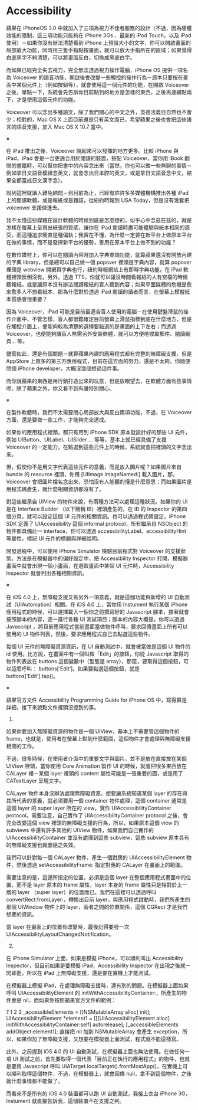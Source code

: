 Accessibility
=============

蘋果在 iPhoneOS 3.0 中就加入了三項為視力不佳者服務的設計（不過，因為硬體效能的限制，這三項功能只能夠在 iPhone 3Gs 、最新的 iPod Touch，以及 iPad 使用）－如果你沒有辦法清楚看到 iPhone 上預設大小的文字，你可以開啟畫面的局部放大功能，同時用三隻手指點按畫面，就可以放大手指所在的區域；如果覺得白底黑字不夠清楚，可以將畫面反白，切換成黑底白字。

而如果已經完全失去視力，完全無法透過視力操作電腦，iPhone OS 提供一項名為 Voiceover 的語音功能，開啟後會改變一些觸控的操作行為－原本只要按在畫面中某個元件上（例如按鈕等），就會使用這一個元件的功能，在開啟 Voiceover 之後，單點一下，系統會先告訴你目前點到的地方是怎樣的東西，之後再連續點兩下，才是使用這個元件的功能。

Voiceover 可以念出多種語文，除了我們關心的中文之外，英德法義日自然也不會少；相對的，Mac OS X 上面目前還是只有英文而已，希望蘋果之後也會把這些語言的語音支援，加入 Mac OS X 10.7 當中。


※

在 iPad 推出之後，Voiceover 說起來可以發揮的地方更多。比較 iPhone 與 iPad，iPad 會是一台更適合用於閱讀的裝置，搭配 Voiceover，當你用 iBook 翻閱的書籍時，可以幫你把書中的內容念出來（當然，你也可以做一些無聊的事情－例如拿日文語音模組念英文，就會念出日本腔的英文，或是拿日文語音念中文，結果全都當成日文漢字念）。

說到這裡就讓人難免納悶－到目前為止，已經有許許多多媒體機構推出各種 iPad 上的閱讀軟體，或是報紙或是雜誌，從紐約時報到 USA Today，但是沒有幾套把 voiceover 支援做進去。

我不太懂這些媒體在設計軟體的時候到底是怎麼想的，似乎心中念茲在茲的，就是怎樣在螢幕上呈現出紙張的質感，讓你在 iPad 閱讀時盡可能體驗與紙本相同的感受，而這種追求簡直是種偏執；我實在不懂，為什麼一定要在新平台上做原本平台在做的事情，而不是發揮新平台的優勢，善用在原本平台上做不到的功能？

在數位媒材上，你可以在閱讀內容時加入字典查詢功能，就算蘋果還沒有開放內建的字典 library，但是總可以自己做一個 popover 裡頭是字典內容，就算 popover 裡頭是 webview 開網頁字典也行，紐約時報網站上有即時字典功能，在 iPad 軟體裡頭反倒沒有。另外，透過 TTS，你就可以讓沒時間看報紙的人有空檔的時候聽報紙，或是讓原本沒有辦法閱讀報紙的盲人聽到內容；如果平面媒體的危機是愈來愈多人不想看紙本，那為什麼對於透過 iPad 閱讀的讀者而言，在螢幕上模擬紙本質感會很重要？

因為 Voiceover，iPad 可能是目前最適合盲人使用的電腦－在使用鍵盤滑鼠的操作介面中，不管怎樣，盲人都很難確定目前螢幕上滑鼠指標到底在什麼地方，但是在觸控介面上，便能夠較為清楚的選擇要點選的是畫面的上下左右；而透過 Voiceover，也便能夠讓盲人無需另外安裝軟體，就可以方便地收取郵件、閱讀網頁… 等。

儘管如此，還是有個問題－就算蘋果內建的應用程式都有完整的無障礙支援，但是 AppStore 上眾多的第三方應用程式，目前在這方面的努力，還是不太夠。你隨便問個 iPhone developer，大概沒幾個想過這件事。

而你說蘋果的東西是用行銷打造出來的玩意，但是放眼望去，在軟體方面有些事情呢，除了蘋果之外，你又看不到有誰特別關心。

※

在製作軟體時，我們不太需要關心局部放大與反白兩項功能，不過，在 Voiceover 方面，還是要做一些工作，才能夠完全達成。

如果你的應用程式裡頭，都只有用到 iPhone SDK 原本就設計好的那些 UI 元件，例如 UIButton、UILabel、UISlider … 等等，基本上就已經具備了支援 Voiceover 的一定能力，在點選到這些元件上的時候，系統就會把裡頭的文字念出來。

但，假使你不是用文字代表這些元件的意義，而是放入圖片呢？如果圖片來自 bundle 的 resource 裡頭，你用 [UIImage imageNamed:] 載入圖片，那，Voiceover 會把圖片檔名念出來，恐怕沒有人能聽的懂是什麼意思；而如果圖片是用程式碼產生，就什麼相關資訊都沒有了。

對這些繼承自 UIView 的物件來說，有兩種方法可以處理這種狀況。如果你的 UI 是在 Interface Builder （以下簡稱 IB）裡頭產生的，在 IB 的 Inspector 的第四個分頁，就可以設定這個 UI 元件的相關資訊。也可以透過程式碼設定，iPhone SDK 定義了 UIAccessibility 這個 informal protocol，所有繼承自 NSObject 的物件都具備此一 interface，你可以透過 accessibilityLabel、accessibilityHint 等屬性，標記 UI 元件的標題與詳細說明。

開發過程中，可以使用 iPhone Simulator 檢驗目前程式對 Voiceover 的支援狀態，方法是在模擬器中的偏好設定中，把 Accessibility Inspector 打開，模擬器畫面中就會出現一個小畫面，在選取畫面中某個 UI 元件時，Accessibility Inspector 就會列出各種相關資訊。

※

在 iOS 4.0 上，無障礙支援又有另外一項意義，就是這個功能與新增的 UI 自動測試（UIAutomation）相關。在 iOS 4.0 上，當你用 Instument 執行某個 iPhone 應用程式的時候，可以選擇載入一個你之前撰寫好的 Javascript 腳本，接著就會按照腳本的內容，逐一進行各種 UI 測試項目；腳本的內容大概是，你可以透過 Javascript ，將目前應用程式當前畫面當做物件呼叫，要求回傳畫面上所有可以使用的 UI 物件列表，然後，要求應用程式自己去點選這些物件。

每個 UI 元件的無障礙資源資訊，在 UI 自動測試中，就會被當做是這個 UI 物件的 id 使用。比方說，在畫面中有一個叫做「Edit」的按鈕，你從 Javascript 取得的物件列表放在 buttons 這個變數中（型態是 array），那麼，要取得這個按鈕，可以這麼呼叫： buttons[‘Edit’]。如果要點選這個按鈕，就是 buttons[‘Edit’].tap()。

※

蘋果官方文件 Accessibility Programming Guide for iPhone OS 中，寫得算是詳細，接下來說點文件裡頭沒提到的事。

1.

如果你要加入無障礙資源的物件是一個 UIView，基本上不需要管這個物件的 frame，也就是，使用者在螢幕上點到什麼範圍，這個物件才會處理與無障礙支援相關的工作。

不過，很多時候，在使用者介面中的重要文字與圖片，並不是放在直接放在某個 UIView 裡頭，當你使用 Core Animation 製作 UI 的時候，就會把很多東西放在 CALayer 裡－某個 layer 裡頭的 content 屬性可能是一張重要的圖，或是用了 CATextLayer 呈現文字。

CALayer 物件本身沒辦法處理無障礙資源。想要讓系統知道某個 layer 的存在與其所代表的意義，就必須要用一個 container 物件處理，這個 container 通常是這個 layer 的 super layer 所在的 view，實作 UIAccessibilityContainer protocol。需要注意，自己實作了 UIAccessibilityContainer protocol 之後，會完全改變這個 view 裡頭的無障礙支援的行為，所以，如果原本這個 view 的 subviews 中還有許多其他的 UIView 物件，如果我們自己實作的 UIAccessibilityContainer 並沒有處理到這些 subview，這些 subview 原本具有的無障礙支援也就會隨之失效。

我們可以針對每一個 CALayer 物件，產生一個對應的 UIAccessibilityElement 物件，然後透過 setAccessibilityFrame: 指定對應的 CALayer 在畫面上的範圍。

需要注意的是，這邊所指定的位置，必須是這個 layer 在整個應用程式畫面中的位置，而不是 layer 原本的 frame 屬性，layer 本身的 frame 屬性只是相對於上一層的 layer （super layer）的位置而已。我們在這裡可以透過呼叫 convertRect:fromLayer:，轉換出目前 layer，與應用程式啟動時，我們所產生的那個 UIWindow 物件上的 layer，兩者之間的位置關係，這個 CGRect 才是我們想要的資訊。

當 layer 在畫面上的位置有改變時，最後記得要發一次 UIAccessibilityLayoutChangedNotification。

2.

在 iPhone Simulator 上面，如果是模擬 iPhone，可以順利叫出 Accessibility Inspector，但目前如果是要模擬 iPad，Accessibility Inspector 在出現之後就一閃即逝，所以在 iPad 上無障礙支援，還是要在實機上才能測試。

在模擬器上模擬 iPad，在處理無障礙支援時，還有別的問題。在模擬器上面如果呼叫 UIAccessibilityElement 的 initWithAccessibilityContainer:，所產生的物件會是 nil，而如果你按照蘋果官方文件的範例：

?
1
2
3
_accessibleElements = [[NSMutableArray alloc] init];
UIAccessibilityElement *element1 = [[[UIAccessibilityElement alloc] initWithAccessibilityContainer:self] autorelease];
[_accessibleElements addObject:element1];
直接把 nil 加到 NSMutableArray 會產生 exception，所以，如果你加了無障礙支援，又想要在模擬器上面測試，程式就不能這樣寫。

此外，之前提到 iOS 4.0 的 UI 自動測試，在模擬器上面也無法使用。在做任何一項 UI 測試之前，首先要取得一個代表「目前正在執行的應用程式」的物件，也就是要用 Javascript 呼叫 UIATarget.localTarget().frontMostApp()，在實機上可以順利取得這個物件，不過，在模擬器上，就會回傳 null，拿不到這個物件，之後就什麼事情都不能做了。

而看來不是所有的 iOS 4.0 裝置都可以跑 UI 自動測試，我接上衣台 iPhone 3G，Instument 就直接告訴我，這個裝置不在支援之列。